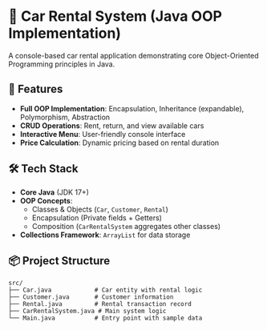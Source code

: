# 🚗 Car Rental System (Java OOP Implementation)

A console-based car rental application demonstrating core Object-Oriented Programming principles in Java.

## 🌟 Features
- **Full OOP Implementation**: Encapsulation, Inheritance (expandable), Polymorphism, Abstraction
- **CRUD Operations**: Rent, return, and view available cars
- **Interactive Menu**: User-friendly console interface
- **Price Calculation**: Dynamic pricing based on rental duration

## 🛠️ Tech Stack
- **Core Java** (JDK 17+)
- **OOP Concepts**:
  - Classes & Objects (`Car`, `Customer`, `Rental`)
  - Encapsulation (Private fields + Getters)
  - Composition (`CarRentalSystem` aggregates other classes)
- **Collections Framework**: `ArrayList` for data storage

## 📦 Project Structure
```plaintext
src/
├── Car.java            # Car entity with rental logic
├── Customer.java       # Customer information
├── Rental.java         # Rental transaction record
├── CarRentalSystem.java # Main system logic
└── Main.java           # Entry point with sample data
